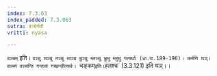 ```yaml
---
index: 7.3.63
index_padded: 7.3.063
sutra: वञ्चेर्गतौ
vritti: nyasa

---
```

`वञ्चम्` इति। `वञ्चु चञ्चु तञ्चु त्वञ्च म्रुञ्चु म्लञ्चु भ्रुचु म्लुचु गत्यर्थाः (धा.पा.189-196)। कर्मणि घञ्। वञ्च्यं वञ्चन्ति गन्तव्यं गच्छन्तीत्यर्थः। `चङ्कम्` इति। `हलश्च` (3.3.121) इति घञ्।।